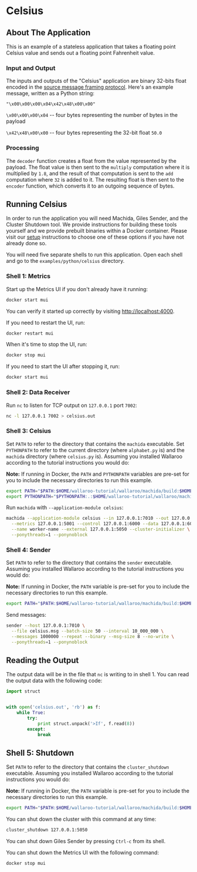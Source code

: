 # Celsius

## About The Application

This is an example of a stateless application that takes a floating point Celsius value and sends out a floating point Fahrenheit value.

### Input and Output

The inputs and outputs of the "Celsius" application are binary 32-bits float encoded in the [source message framing protocol](https://docs.wallaroolabs.com/book/appendix/tcp-decoders-and-encoders.html#framed-message-protocols#source-message-framing-protocol). Here's an example message, written as a Python string:

```
"\x00\x00\x00\x04\x42\x48\x00\x00"
```

`\x00\x00\x00\x04` -- four bytes representing the number of bytes in the payload

`\x42\x48\x00\x00` -- four bytes representing the 32-bit float `50.0`

### Processing

The `decoder` function creates a float from the value represented by the payload. The float value is then sent to the `multiply` computation where it is multiplied by `1.8`, and the result of that computation is sent to the `add` computation where `32` is added to it. The resulting float is then sent to the `encoder` function, which converts it to an outgoing sequence of bytes.

## Running Celsius

In order to run the application you will need Machida, Giles Sender, and the Cluster Shutdown tool. We provide instructions for building these tools yourself and we provide prebuilt binaries within a Docker container. Please visit our [setup](https://docs.wallaroolabs.com/book/getting-started/choosing-an-installation-option.html) instructions to choose one of these options if you have not already done so.

You will need five separate shells to run this application. Open each shell and go to the `examples/python/celsius` directory.

### Shell 1: Metrics

Start up the Metrics UI if you don't already have it running:

```bash
docker start mui
```

You can verify it started up correctly by visiting [http://localhost:4000](http://localhost:4000).

If you need to restart the UI, run:

```bash
docker restart mui
```

When it's time to stop the UI, run:

```bash
docker stop mui
```

If you need to start the UI after stopping it, run:

```bash
docker start mui
```

### Shell 2: Data Receiver

Run `nc` to listen for TCP output on `127.0.0.1` port `7002`:

```bash
nc -l 127.0.0.1 7002 > celsius.out
```

### Shell 3: Celsius

Set `PATH` to refer to the directory that contains the `machida` executable. Set `PYTHONPATH` to refer to the current directory (where `alphabet.py` is) and the `machida` directory (where `celsius.py` is). Assuming you installed Wallaroo according to the tutorial instructions you would do:

**Note:** If running in Docker, the `PATH` and `PYTHONPATH` variables are pre-set for you to include the necessary directories to run this example.

```bash
export PATH="$PATH:$HOME/wallaroo-tutorial/wallaroo/machida/build:$HOME/wallaroo-tutorial/wallaroo/giles/sender:$HOME/wallaroo-tutorial/wallaroo/utils/cluster_shutdown"
export PYTHONPATH="$PYTHONPATH:.:$HOME/wallaroo-tutorial/wallaroo/machida"
```

Run `machida` with `--application-module celsius`:

```bash
machida --application-module celsius --in 127.0.0.1:7010 --out 127.0.0.1:7002 \
  --metrics 127.0.0.1:5001 --control 127.0.0.1:6000 --data 127.0.0.1:6001 \
  --name worker-name --external 127.0.0.1:5050 --cluster-initializer \
  --ponythreads=1 --ponynoblock
```

### Shell 4: Sender

Set `PATH` to refer to the directory that contains the `sender`  executable. Assuming you installed Wallaroo according to the tutorial instructions you would do:

**Note:** If running in Docker, the `PATH` variable is pre-set for you to include the necessary directories to run this example.

```bash
export PATH="$PATH:$HOME/wallaroo-tutorial/wallaroo/machida/build:$HOME/wallaroo-tutorial/wallaroo/giles/sender:$HOME/wallaroo-tutorial/wallaroo/utils/cluster_shutdown"
```

Send messages:

```bash
sender --host 127.0.0.1:7010 \
  --file celsius.msg --batch-size 50 --interval 10_000_000 \
  --messages 1000000 --repeat --binary --msg-size 8 --no-write \
  --ponythreads=1 --ponynoblock
```

## Reading the Output

The output data will be in the file that `nc` is writing to in shell 1. You can read the output data with the following code:

```python
import struct


with open('celsius.out', 'rb') as f:
    while True:
        try:
            print struct.unpack('>If', f.read(8))
        except:
            break
```

## Shell 5: Shutdown

Set `PATH` to refer to the directory that contains the `cluster_shutdown` executable. Assuming you installed Wallaroo  according to the tutorial instructions you would do:

**Note:** If running in Docker, the `PATH` variable is pre-set for you to include the necessary directories to run this example.

```bash
export PATH="$PATH:$HOME/wallaroo-tutorial/wallaroo/machida/build:$HOME/wallaroo-tutorial/wallaroo/giles/sender:$HOME/wallaroo-tutorial/wallaroo/utils/cluster_shutdown"
```

You can shut down the cluster with this command at any time:

```bash
cluster_shutdown 127.0.0.1:5050
```

You can shut down Giles Sender by pressing `Ctrl-c` from its shell.

You can shut down the Metrics UI with the following command:

```bash
docker stop mui
```

